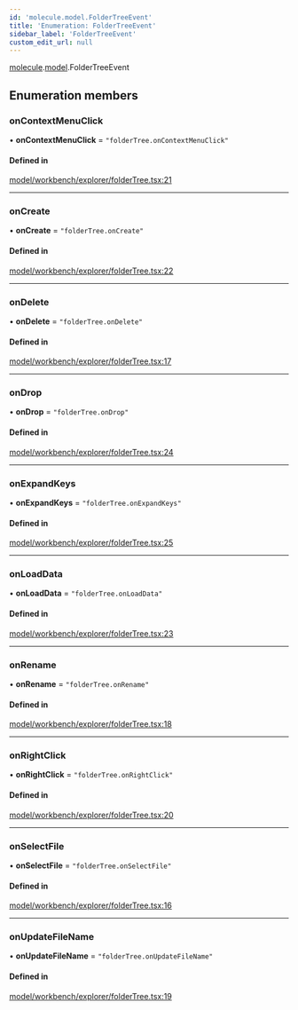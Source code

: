 ```yaml
---
id: 'molecule.model.FolderTreeEvent'
title: 'Enumeration: FolderTreeEvent'
sidebar_label: 'FolderTreeEvent'
custom_edit_url: null
---
```


[molecule](../namespaces/molecule).[model](../namespaces/molecule.model).FolderTreeEvent

## Enumeration members

### onContextMenuClick

• **onContextMenuClick** = `"folderTree.onContextMenuClick"`

#### Defined in

[model/workbench/explorer/folderTree.tsx:21](https://github.com/DTStack/molecule/blob/ff1a27ef/src/model/workbench/explorer/folderTree.tsx#L21)

---

### onCreate

• **onCreate** = `"folderTree.onCreate"`

#### Defined in

[model/workbench/explorer/folderTree.tsx:22](https://github.com/DTStack/molecule/blob/ff1a27ef/src/model/workbench/explorer/folderTree.tsx#L22)

---

### onDelete

• **onDelete** = `"folderTree.onDelete"`

#### Defined in

[model/workbench/explorer/folderTree.tsx:17](https://github.com/DTStack/molecule/blob/ff1a27ef/src/model/workbench/explorer/folderTree.tsx#L17)

---

### onDrop

• **onDrop** = `"folderTree.onDrop"`

#### Defined in

[model/workbench/explorer/folderTree.tsx:24](https://github.com/DTStack/molecule/blob/ff1a27ef/src/model/workbench/explorer/folderTree.tsx#L24)

---

### onExpandKeys

• **onExpandKeys** = `"folderTree.onExpandKeys"`

#### Defined in

[model/workbench/explorer/folderTree.tsx:25](https://github.com/DTStack/molecule/blob/ff1a27ef/src/model/workbench/explorer/folderTree.tsx#L25)

---

### onLoadData

• **onLoadData** = `"folderTree.onLoadData"`

#### Defined in

[model/workbench/explorer/folderTree.tsx:23](https://github.com/DTStack/molecule/blob/ff1a27ef/src/model/workbench/explorer/folderTree.tsx#L23)

---

### onRename

• **onRename** = `"folderTree.onRename"`

#### Defined in

[model/workbench/explorer/folderTree.tsx:18](https://github.com/DTStack/molecule/blob/ff1a27ef/src/model/workbench/explorer/folderTree.tsx#L18)

---

### onRightClick

• **onRightClick** = `"folderTree.onRightClick"`

#### Defined in

[model/workbench/explorer/folderTree.tsx:20](https://github.com/DTStack/molecule/blob/ff1a27ef/src/model/workbench/explorer/folderTree.tsx#L20)

---

### onSelectFile

• **onSelectFile** = `"folderTree.onSelectFile"`

#### Defined in

[model/workbench/explorer/folderTree.tsx:16](https://github.com/DTStack/molecule/blob/ff1a27ef/src/model/workbench/explorer/folderTree.tsx#L16)

---

### onUpdateFileName

• **onUpdateFileName** = `"folderTree.onUpdateFileName"`

#### Defined in

[model/workbench/explorer/folderTree.tsx:19](https://github.com/DTStack/molecule/blob/ff1a27ef/src/model/workbench/explorer/folderTree.tsx#L19)
